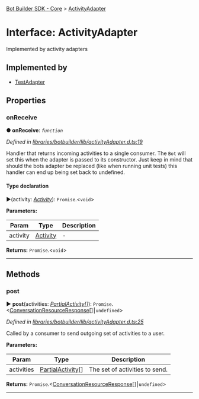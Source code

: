 [Bot Builder SDK - Core](../README.md) > [ActivityAdapter](../interfaces/botbuilder.activityadapter.md)



# Interface: ActivityAdapter


Implemented by activity adapters

## Implemented by

* [TestAdapter](../classes/botbuilder.testadapter.md)


## Properties
<a id="onreceive"></a>

###  onReceive

**●  onReceive**:  *`function`* 

*Defined in [libraries/botbuilder/lib/activityAdapter.d.ts:19](https://github.com/Microsoft/botbuilder-js/blob/5422076/libraries/botbuilder/lib/activityAdapter.d.ts#L19)*



Handler that returns incoming activities to a single consumer. The `Bot` will set this when the adapter is passed to its constructor. Just keep in mind that should the bots adapter be replaced (like when running unit tests) this handler can end up being set back to undefined.

#### Type declaration
►(activity: *[Activity](botbuilder.activity.md)*): `Promise`.<`void`>



**Parameters:**

| Param | Type | Description |
| ------ | ------ | ------ |
| activity | [Activity](botbuilder.activity.md)   |  - |





**Returns:** `Promise`.<`void`>






___


## Methods
<a id="post"></a>

###  post

► **post**(activities: *[Partial]()[Activity](botbuilder.activity.md)[]*): `Promise`.<[ConversationResourceResponse](botbuilder.conversationresourceresponse.md)[]⎮`undefined`>



*Defined in [libraries/botbuilder/lib/activityAdapter.d.ts:25](https://github.com/Microsoft/botbuilder-js/blob/5422076/libraries/botbuilder/lib/activityAdapter.d.ts#L25)*



Called by a consumer to send outgoing set of activities to a user.


**Parameters:**

| Param | Type | Description |
| ------ | ------ | ------ |
| activities | [Partial]()[Activity](botbuilder.activity.md)[]   |  The set of activities to send. |





**Returns:** `Promise`.<[ConversationResourceResponse](botbuilder.conversationresourceresponse.md)[]⎮`undefined`>





___


